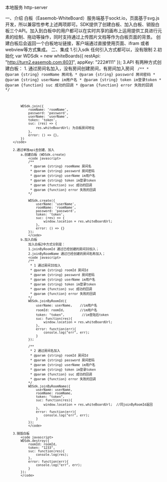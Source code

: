 
 本地服务
 http-server




一、介绍
  白板（Easemob-WhiteBoard）服务端基于sockt.io，页面基于svg.js开发，所以兼容性参考上述两项即可。SDK提供了创建白板、加入白板、销毁白板三个API。加入到白板中的用户都可以在实时共享的画布上运用提供工具进行元素的绘制、拖动等操作，同时支持通过上传图片文档等作为白板页面的背景。  创建白板后会返回一个白板地址链接，客户端通过直接使用页面、ifram 或者 webview等方式集成。
二、集成
	1.引入sdk 
		<script type="text/javascript" src="*/whiteboardsSdk.js"></script>
		任何引入方式都可以，没有限制
	2.初始化
		var WDSdk = new whiteBoards({
			restApi: "http://turn2.easemob.com:8031",
			appKey: "222#111"
		});
	3.API
		有两种方式创建白板：
		1. 通过房间名加入，没有房间创建房间，有房间加入房间
		<code javascript>
			/**
			 * @param {string} roomName 房间名
			 * @param {string} password 房间密码
			 * @param {string} userName im用户名
			 * @param {string} token im登录token
			 * @param {function} suc 成功的回调
			 * @param {function} error 失败的回调
			*/

			WDSdk.join({
				roomName: 'roomName',
				password: 'password',
				userName: 'userName',
				token: 'token',
				suc: (res) => {
					res.whiteBoardUrl; 为白板房间地址
				},
				error: () => {},
			})
		</code>
		
		2.通过单独api去创建、加入
			a.创建白板 (WDSdk.create)
				<code javascript>
				/**
				 * @param {string} roomName 房间名
				 * @param {string} password 房间密码
				 * @param {string} userName im用户名
				 * @param {string} token im登录token
				 * @param {function} suc 成功的回调
				 * @param {function} error 失败的回调
				*/
			
				WDSdk.create({
					userName: 'userName',
					roomName: 'roomName',
					password: 'password',
					token: 'token',
					suc: (res) => {
						window.location = res.whiteBoardUrl;
					},
					error: () => {}
				});
				</code>
			b.加入白板 
				加入白板2中方式分别是：
				1.joinByRoomId 通过已经创建的房间ID加入；
				2.joinByRoomName 通过已经创建的房间名称加入；
				<code javascript>
				/**
				 * 1 通过房间ID加入
				 * @param {string} roomId 房间Id
				 * @param {string} password 房间密码
				 * @param {string} userName im用户名
				 * @param {string} token im登录token
				 * @param {function} suc 成功的回调
				 * @param {function} error 失败的回调
				*/
				WDSdk.joinByRoomId({
					userName: userName,    //im用户名
					roomId: roomId,        //im用户名
					token: "token",         //im登陆后token
					suc: function(res){
						window.location = res.whiteBoardUrl;
					},
					error: function(err){
						console.log("err", err);
					}
				});

				/**
				 * 2 通过房间名加入
				 * @param {string} roomId 房间Id
				 * @param {string} password 房间密码
				 * @param {string} userName im用户名
				 * @param {string} token im登录token
				 * @param {function} suc 成功的回调
				 * @param {function} error 失败的回调
				*/
				WDSdk.joinByRoomName({
					userName: userName,
					roomName: roomName,
					token: "token",
					suc: function(res){
						window.location = res.whiteBoardUrl;  //同joinByRoomId返回
					},
					error: function(err){
						console.log("err", err);
					}
				});
				</code>

		3.销毁白板
			<code javascript>
			WDSdk.destroy({
				roomId: roomId,
				token: "1233",
				suc: function(res){
					console.log(res);
				},
				error: function(err){
					console.log("err", err);
				}
			});
			</code>


